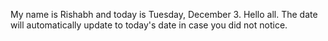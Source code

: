 My name is Rishabh and today is Tuesday, December 3. Hello all. The date will automatically update to today's date in case you did not notice.
